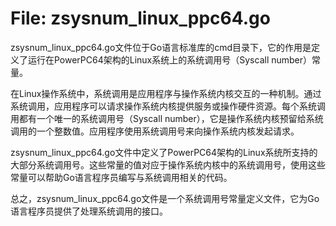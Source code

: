 # File: zsysnum_linux_ppc64.go

zsysnum_linux_ppc64.go文件位于Go语言标准库的cmd目录下，它的作用是定义了运行在PowerPC64架构的Linux系统上的系统调用号（Syscall number）常量。

在Linux操作系统中，系统调用是应用程序与操作系统内核交互的一种机制。通过系统调用，应用程序可以请求操作系统内核提供服务或操作硬件资源。每个系统调用都有一个唯一的系统调用号（Syscall number），它是操作系统内核预留给系统调用的一个整数值。应用程序使用系统调用号来向操作系统内核发起请求。

zsysnum_linux_ppc64.go文件中定义了PowerPC64架构的Linux系统所支持的大部分系统调用号。这些常量的值对应于操作系统内核中的系统调用号，使用这些常量可以帮助Go语言程序员编写与系统调用相关的代码。

总之，zsysnum_linux_ppc64.go文件是一个系统调用号常量定义文件，它为Go语言程序员提供了处理系统调用的接口。

